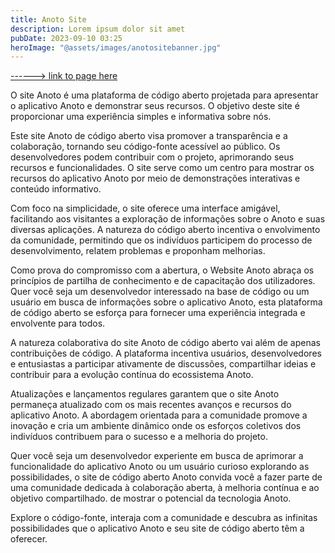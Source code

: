 ```yaml
---
title: Anoto Site
description: Lorem ipsum dolor sit amet
pubDate: 2023-09-10 03:25
heroImage: "@assets/images/anotositebanner.jpg"
---
```

[------> link to page here](https://anoto-website.vercel.app/)

O site Anoto é uma plataforma de código aberto projetada para apresentar o aplicativo Anoto e demonstrar seus recursos. O objetivo deste site é proporcionar uma experiência simples e informativa sobre nós.

Este site Anoto de código aberto visa promover a transparência e a colaboração, tornando seu código-fonte acessível ao público. Os desenvolvedores podem contribuir com o projeto, aprimorando seus recursos e funcionalidades. O site serve como um centro para mostrar os recursos do aplicativo Anoto por meio de demonstrações interativas e conteúdo informativo.

Com foco na simplicidade, o site oferece uma interface amigável, facilitando aos visitantes a exploração de informações sobre o Anoto e suas diversas aplicações. A natureza do código aberto incentiva o envolvimento da comunidade, permitindo que os indivíduos participem do processo de desenvolvimento, relatem problemas e proponham melhorias.

Como prova do compromisso com a abertura, o Website Anoto abraça os princípios de partilha de conhecimento e de capacitação dos utilizadores. Quer você seja um desenvolvedor interessado na base de código ou um usuário em busca de informações sobre o aplicativo Anoto, esta plataforma de código aberto se esforça para fornecer uma experiência integrada e envolvente para todos.

A natureza colaborativa do site Anoto de código aberto vai além de apenas contribuições de código. A plataforma incentiva usuários, desenvolvedores e entusiastas a participar ativamente de discussões, compartilhar ideias e contribuir para a evolução contínua do ecossistema Anoto.

Atualizações e lançamentos regulares garantem que o site Anoto permaneça atualizado com os mais recentes avanços e recursos do aplicativo Anoto. A abordagem orientada para a comunidade promove a inovação e cria um ambiente dinâmico onde os esforços coletivos dos indivíduos contribuem para o sucesso e a melhoria do projeto.

Quer você seja um desenvolvedor experiente em busca de aprimorar a funcionalidade do aplicativo Anoto ou um usuário curioso explorando as possibilidades, o site de código aberto Anoto convida você a fazer parte de uma comunidade dedicada à colaboração aberta, à melhoria contínua e ao objetivo compartilhado. de mostrar o potencial da tecnologia Anoto.

Explore o código-fonte, interaja com a comunidade e descubra as infinitas possibilidades que o aplicativo Anoto e seu site de código aberto têm a oferecer.
